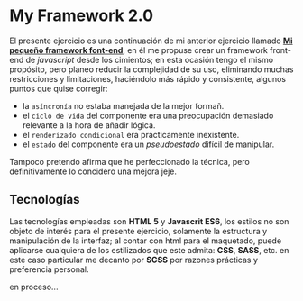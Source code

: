 # __My Framework 2.0__

El presente ejercicio es una continuación de mi anterior ejercicio llamado __[Mi pequeño framework font-end](https://github.com/LeonardoPatinoMolina/my-peque-o-framework)__, en él me propuse crear un framework front-end de _javascript_ desde los cimientos; en esta ocasión tengo el mismo propósito, pero planeo reducir la complejidad de su uso, eliminando muchas restricciones y limitaciones, haciéndolo más rápido y consistente, algunos puntos que quise corregir: 
- la ``asíncronía`` no estaba manejada de la mejor formañ.
- el ``ciclo de vida`` del componente era una preocupación demasiado relevante a la hora de añadir lógica.
- el ``renderizado condicional`` era prácticamente inexistente.
- el ``estado`` del componente era un _pseudoestado_ difícil de manipular.

Tampoco pretendo afirma que he perfeccionado la técnica, pero definitivamente lo concidero una mejora jeje.

## __Tecnologías__
Las tecnologías empleadas son __HTML 5__ y __Javascrit ES6__, los estilos no son objeto de interés para el presente ejercicio, solamente la estructura y manipulación de la interfaz; al contar con html para el maquetado, puede aplicarse cualquiera de los estilizados que este admita: __CSS__, __SASS__, etc. en este caso particular me decanto por __SCSS__ por razones prácticas y preferencia personal.


en proceso...